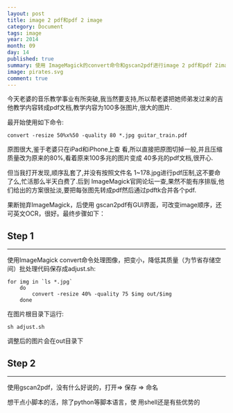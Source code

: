 ```yaml
---
layout: post
title: image 2 pdf和pdf 2 image
category: Document
tags: image
year: 2014
month: 09
day: 14
published: true
summary: 使用 ImageMagick的convert命令和gscan2pdf进行image 2 pdf和pdf 2image
image: pirates.svg
comment: true
---
```


今天老婆的音乐教学事业有所突破,我当然要支持,所以帮老婆把她师弟发过来的吉他教学内容转成pdf文档,教学内容为100多张图片,很大的图片.

最开始使用如下命令:

```
convert -resize 50%x%50 -quality 80 *.jpg guitar_train.pdf
```

原图很大,鉴于老婆只在iPad和iPhone上查 看,所以直接把原图切掉一般,并且压缩质量改为原来的80%,看着原来100多兆的图片变成 40多兆的pdf文档,很开心.

但当我打开发现,顺序乱套了,并没有按照文件名 1~178.jpg进行pdf压制,这不要命了么,忙活那么半天白费了.后到 ImageMagick官网论坛一查,果然不能有序排版,他们给出的方案很扯淡,要把每张图先转成pdf然后通过pdftk合并各个pdf.

果断抛弃ImageMagick，后使用 gscan2pdf有GUI界面，可改变image顺序，还可英文OCR，很好。最终步骤如下：

## Step 1

------

使用ImageMagick convert命令处理图像，把变小，降低其质量（为节省存储空间）批处理代码保存成adjust.sh:

```
for img in `ls *.jpg`
    do
        convert -resize 40% -quality 75 $img out/$img
    done
```

在图片根目录下运行:

```
sh adjust.sh
```

调整后的图片会在out目录下

## Step 2

------

使用gscan2pdf，没有什么好说的，打开⇒ 保存 ⇒ 命名

想干点小脚本的活，除了python等脚本语言，使 用shell还是有些优势的